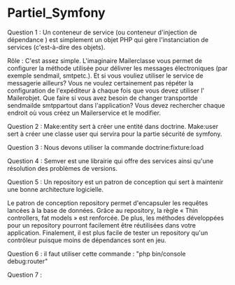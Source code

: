 # Partiel_Symfony

Question 1 : Un conteneur de service (ou conteneur d'injection de dépendance ) est simplement un objet PHP qui gère l'instanciation de services (c'est-à-dire des objets).

Rôle : C'est assez simple. L'imaginaire Mailerclasse vous permet de configurer la méthode utilisée pour délivrer les messages électroniques (par exemple sendmail, smtpetc.). Et si vous vouliez utiliser le service de messagerie ailleurs? Vous ne voulez certainement pas répéter la configuration de l'expéditeur à chaque fois que vous devez utiliser l' Mailerobjet. Que faire si vous avez besoin de changer transportde sendmailde smtppartout dans l'application? Vous devez rechercher chaque endroit où vous créez un Mailerservice et le modifier.

Question 2 : Make:entity sert à créer une entité dans doctrine. 
             Make:user sert à créer une classe user qui servira pour la partie sécurité de symfony.
             
Question 3 : Nous devons utiliser la commande doctrine:fixture:load

Question 4 : Semver est une librairie qui offre des services ainsi qu'une résolution des problèmes de versions.

Question 5 : Un repository est un patron de conception qui sert à maintenir une bonne architecture logicielle.

Le patron de conception repository permet d'encapsuler les requêtes lancées à la base de données. Grâce au repository, la règle « Thin controllers, fat models » est renforcée. De plus, les méthodes développées pour un repository pourront facilement être réutilisées dans votre application. Finalement, il est plus facile de tester un repository qu'un contrôleur puisque moins de dépendances sont en jeu.

Question 6 : il faut utiliser cette commande :  "php bin/console debug:router"

Question 7 : 
